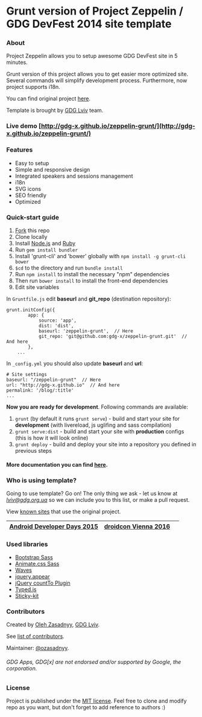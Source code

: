 Grunt version of Project Zeppelin / GDG DevFest 2014 site template
=============

### About 
Project Zeppelin allows you to setup awesome GDG DevFest site in 5 minutes. 

Grunt version of this project allows you to get easier more optimized site. Several commands will simplify development process. Furthermore, now project supports i18n.

You can find original project [here](https://github.com/gdg-x/zeppelin).

Template is brought by [GDG Lviv](http://lviv.gdg.org.ua/) team.

### Live demo [http://gdg-x.github.io/zeppelin-grunt/](http://gdg-x.github.io/zeppelin-grunt/)

### Features
* Easy to setup
* Simple and responsive design
* Integrated speakers and sessions management
* i18n
* SVG icons
* SEO friendly
* Optimized

### Quick-start guide
1.  [Fork](https://github.com/gdg-x/zeppelin-grunt/fork) this repo
2.  Clone locally
3.  Install [Node.js](www.nodejs.org) and [Ruby](https://www.ruby-lang.org/)
4.  Run `gem install bundler`
5.  Install 'grunt-cli' and 'bower' globally with `npm install -g grunt-cli bower`
6.  `$cd` to the directory and run `bundle install`
7.  Run `npm install` to install the necessary "npm" dependencies
8.  Then run `bower install` to install the front-end dependencies
9.  Edit site variables


In `Gruntfile.js` edit **baseurl** and **git_repo** (destination repository):
```
grunt.initConfig({
        app: {
            source: 'app',
            dist: 'dist',
            baseurl: 'zeppelin-grunt',  // Here
            git_repo: 'git@github.com:gdg-x/zeppelin-grunt.git'  // And here
        },
    ...
```

In `_config.yml` you should also update **baseurl** and **url**:
```
# Site settings
baseurl: "/zeppelin-grunt"  // Here
url: "http://gdg-x.github.io"  // And here
permalink: '/blog/:title'
...
```

**Now you are ready for development**. Following commands are available:

1.  `grunt` (by default it runs `grunt serve`) - build and start your site for **development** (with livereload, js uglifing and sass compilation) 
2.  `grunt serve:dist` - build and start your site with **production** configs (this is how it will look online)
3.  `grunt deploy` - build and deploy your site into a repository you defined in previous steps

#### More documentation you can find [here](https://github.com/gdg-x/zeppelin-grunt/wiki).

### Who is using template?
Going to use template? Go on! The only thing we ask - let us know at [*lviv@gdg.org.ua*](mailto:lviv@gdg.org.ua) so we can include you to this list, or make a pull request.

View [known sites](https://github.com/gdg-x/zeppelin#who-is-using-template) that use the original project.

| [Android Developer Days 2015](http://www.androiddeveloperday.com/2015/) | [droidcon Vienna 2016](https://droidcon.at/) |  |
|-----------------------------|-----------------------------|-----------------------------|
### Used libraries
* [Bootstrap Sass](https://github.com/twbs/bootstrap-sass)
* [Animate.css Sass](https://github.com/tgdev/animate-sass)
* [Waves](https://github.com/publicis-indonesia/Waves)
* [jquery.appear](https://github.com/bas2k/jquery.appear)
* [jQuery countTo Plugin](https://github.com/mhuggins/jquery-countTo)
* [Typed.js](https://github.com/mattboldt/typed.js)
* [Sticky-kit](https://github.com/leafo/sticky-kit)

### Contributors
Created by [Oleh Zasadnyy](https://github.com/ozasadnyy), [GDG Lviv](https://plus.google.com/102444623953913144164).

See [list of contributors](https://github.com/gdg-x/zepplin-grunt/graphs/contributors).

Maintainer: [@ozasadnyy](https://github.com/ozasadnyy).

###### GDG Apps, GDG[x] are not endorsed and/or supported by Google, the corporation.

### License
Project is published under the [MIT license](https://github.com/ozasadnyy/zeppelin-grunt/blob/master/LICENSE). Feel free to clone and modify repo as you want, but don't forget to add reference to authors :)
